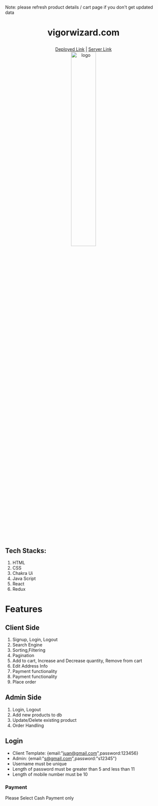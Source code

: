 Note: please refresh product details / cart page if you don't get updated data

# <p align="center" >vigorwizard.com</p>  
  <div align="center" ><a href="https://healthkart-ten.vercel.app/">Deployed Link</a> | <a href="https://healthkart-backend.onrender.com/">Server Link</a> </div>
  
  <div align="center"> <img width="40%" src="https://healthkart-ten.vercel.app/static/media/webLogo.93e99be5e0849bd646d7.png" alt="logo"></div>






## Tech Stacks:
   1. HTML
   2. CSS
   3. Chakra Ui
   4. Java Script
   5. React 
   6. Redux
   
   
# Features

## Client Side
   1. Signup, Login, Logout
   2. Search Engine
   2. Sorting,Filtering
   3. Pagination
   4. Add to cart, Increase and Decrease quantity, Remove from cart
   5. Edit Address Info
   6. Payment functionality
   7. Payment  functionality
   8. Place order
   
## Admin Side
   1. Login, Logout
   2. Add new products to db
   3. Update/Delete existing product
   4. Order Handling
   
   
   
   
   ## Login
   * Client Template: {email:"juan@gmail.com",password:123456}
   * Admin:           {email:"s@gmail.com",password:"s12345"}
   * Username must be unique
   * Length of password must be greater than 5 and less than 11
   * Length of mobile number must be 10

   
  

   
   ### Payment
   Please Select Cash Payment only
   
   
   
